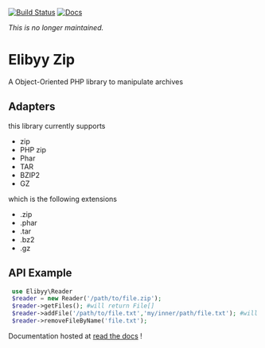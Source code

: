 [![Build Status](https://travis-ci.org/elibyy/Zip.svg?branch=master)](https://travis-ci.org/elibyy/Zip/)
[![Docs](https://readthedocs.org/projects/zip/badge/?version=latest)](http://zip.rtfd.org/)

*This is no longer maintained.*


# Elibyy Zip
A Object-Oriented PHP library to manipulate archives

## Adapters

this library currently supports

- zip
- PHP zip
- Phar
- TAR
- BZIP2
- GZ

which is the following extensions
 - .zip
 - .phar
 - .tar
 - .bz2
 - .gz
 
 ## API Example
 
```php
 use Elibyy\Reader
 $reader = new Reader('/path/to/file.zip');
 $reader->getFiles(); #will return File[]
 $reader->addFile('/path/to/file.txt','my/inner/path/file.txt'); #will add a file to the archive with path my/inner/path
 $reader->removeFileByName('file.txt');
```

Documentation hosted at [read the docs](http://zip.rtfd.org/) !